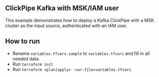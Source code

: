 ## ClickPipe Kafka with MSK/IAM user

This example demonstrates how to deploy a Kafka ClickPipe with a MSK cluster as the input source,
authenticated with an IAM user.

## How to run

- Rename `variables.tfvars.sample` to `variables.tfvars` and fill in all needed data.
- Run `terraform init`
- Run `terraform <plan|apply> -var-file=variables.tfvars`
